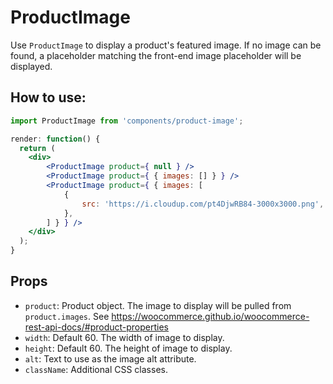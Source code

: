 ProductImage
============

Use `ProductImage` to display a product's featured image. If no image can be found, a placeholder matching the front-end image placeholder will be displayed.

## How to use:

```jsx
import ProductImage from 'components/product-image';

render: function() {
  return (
	<div>
		<ProductImage product={ null } />
		<ProductImage product={ { images: [] } } />
		<ProductImage product={ { images: [
			{
				src: 'https://i.cloudup.com/pt4DjwRB84-3000x3000.png',
			},
		] } } />
	</div>
  );
}
```

## Props

* `product`: Product object. The image to display will be pulled from `product.images`. See https://woocommerce.github.io/woocommerce-rest-api-docs/#product-properties
* `width`: Default 60. The width of image to display.
* `height`: Default 60. The height of image to display.
* `alt`: Text to use as the image alt attribute.
* `className`: Additional CSS classes.